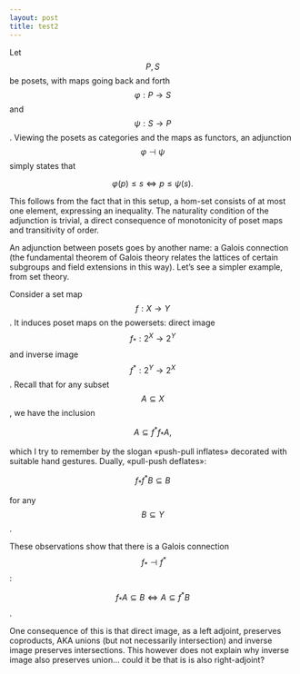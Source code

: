 ```yaml
---
layout: post
title: test2
--- 
```


<script type="text/javascript" src="https://cdn.mathjax.org/mathjax/latest/MathJax.js?config=TeX-AMS-MML_HTMLorMML"></script>

Let $$P,S$$ be posets, with maps going back and forth $$\varphi: P\to S$$ and $$\psi:S\to P$$. Viewing the posets as categories and the maps as functors, an adjunction $$\varphi \dashv \psi$$ simply states that

$$\varphi (p) \leq s \Leftrightarrow p \leq \psi (s).$$


This follows from the fact that in this setup, a hom-set consists of at most one element, expressing an inequality. The naturality condition of the adjunction is trivial, a direct consequence of monotonicity of poset maps and transitivity of order.

An adjunction between posets goes by another name: a Galois connection (the fundamental theorem of Galois theory relates the lattices of certain subgroups and field extensions in this way). Let’s see a simpler example, from set theory.

Consider a set map $$f:X\to Y$$. It induces poset maps on the powersets: direct image $$f_*: 2^X\to 2^Y$$ and inverse image $$f^*:2^Y\to 2^X$$. Recall that for any subset $$A\subseteq X$$, we have the inclusion

$$A\subseteq f^*f_*A,$$

which I try to remember by the slogan «push-pull inflates» decorated with suitable hand gestures. Dually, «pull-push deflates»:

$$ f_*f^*B \subseteq B$$

for any $$B\subseteq Y$$.

These observations show that there is a Galois connection $$\ f_* \dashv f^*$$:

$$ f_* A \subseteq  B \Leftrightarrow A \subseteq f^* B$$.

One consequence of this is that direct image, as a left adjoint, preserves coproducts, AKA unions (but not necessarily intersection) and inverse image preserves intersections. This however does not explain why inverse image also preserves union... could it be that is is also right-adjoint?
